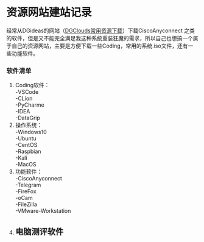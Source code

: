 # 资源网站建站记录
经常从DGideas的网站（[DGClouds常用资源下载](download.dgclouds.net)）下载CiscoAnyconnect
之类的软件，但是又不能完全满足我这种系统重装狂魔的需求，所以自己也想搞一个属于自己的资源网站，主要是方便下载一些Coding，常用的系统.iso文件，还有一些功能软件。<br>

### 软件清单
1. Coding软件：<br>
    -VSCode<br>
    -CLion<br>
    -PyCharme<br>
    -IDEA<br>
    -DataGrip<br>
2. 操作系统：<br>
    -Windows10<br>
    -Ubuntu<br>
    -CentOS<br>
    -Raspbian<br>
    -Kali<br>
    -MacOS<br>
3. 功能软件：<br>
    -CiscoAnyconnect<br>
    -Telegram<br>
    -FireFox<br>
    -oCam<br>
    -FileZilla<br>
    -VMware-Workstation<br>
4. 电脑测评软件
    -
    

